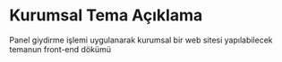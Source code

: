 # Kurumsal Tema Açıklama
Panel giydirme işlemi uygulanarak kurumsal bir web sitesi yapılabilecek temanun front-end dökümü
